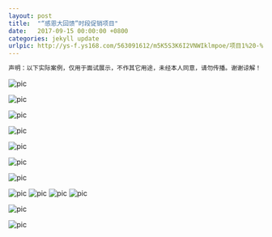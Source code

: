```yaml
---
layout: post
title:  "“感恩大回馈”时段促销项目"
date:   2017-09-15 00:00:00 +0800
categories: jekyll update
urlpic: http://ys-f.ys168.com/563091612/m5K5S3K6I2VNWIklmpoe/项目1%20-%20网页封面图.jpg
---
```


```html
声明：以下实际案例，仅用于面试展示，不作其它用途，未经本人同意，请勿传播。谢谢谅解！
```

![pic](http://ys-f.ys168.com/563091638/q6K2V4J2GLLNG4lmnnlj/首页.jpg)

![pic](http://ys-f.ys168.com/563091640/p4J4U6F3KKJMIHkojopi/整套文宣%20-%20角度1.jpg)

![pic](http://ys-f.ys168.com/563091639/lmnnlju4J4U6F3KKJMI5/颜色.jpg)

![pic](http://ys-f.ys168.com/563091641/kojopis3L3W2G7JIIOHK/重新渲染%20%20-%20海报展示.jpg)

![pic](http://ys-f.ys168.com/563091643/kojopit4M1T7J4GJJPFJ/重新渲染%20--%20车站户外广告.jpg)

![pic](http://ys-f.ys168.com/563091642/m5K5S3K6HHKNJHkojopi/重新渲染%20--%20车站户外广告%20-%20角度2.jpg)

![pic](http://ys-f.ys168.com/563091634/n6I2X6H3IILL5Mlmnnlj/Dm展示2%20效果图.jpg)

![pic](http://ys-f.ys168.com/563091637/lmnnljr7M3T5H6FHMP6T/端架牌加跳跳卡.jpg)
![pic](http://ys-f.ys168.com/563091640/p4J4U6F3KKJMI6kojopi/优惠券%20效果图.jpg)
![pic](http://ys-f.ys168.com/563091637/lmnnljr7M3T5H6FHMP6K/抽奖券%20效果展示%20.jpg)
![pic](http://ys-f.ys168.com/563091636/l3N5U3I4JGIQ8Klmnnlj/抽奖券%20飘落效果展示%20.jpg)

![pic](http://ys-f.ys168.com/563091640/p4J4U6F3KKJMIHkojopi/整套文宣%20-%20角度1.jpg)

![pic](http://ys-f.ys168.com/563091639/lmnnlju4J4U6F3KKJMI4/谢谢-页尾.jpg)
